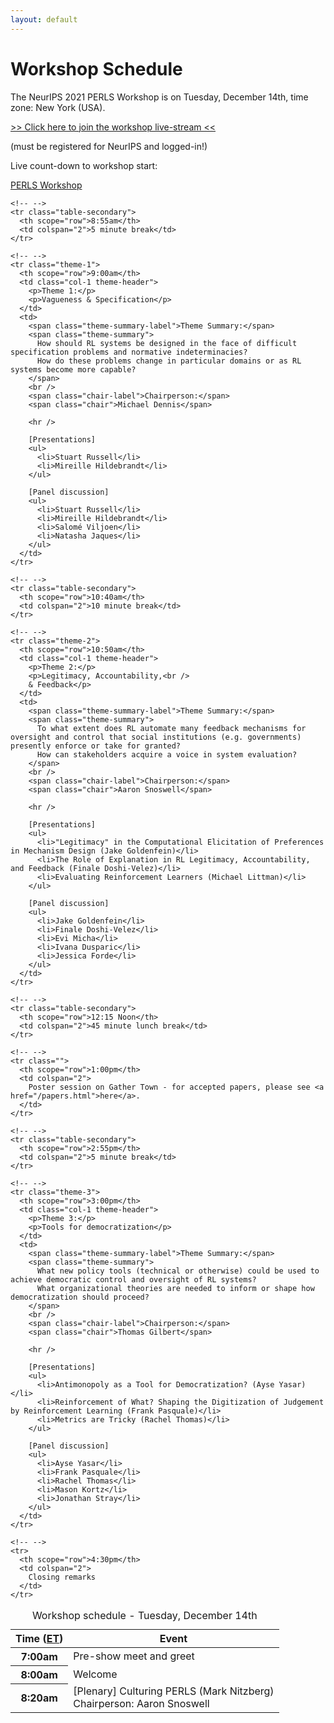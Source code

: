 ```yaml
---
layout: default
---
```


# Workshop Schedule

The NeurIPS 2021 PERLS Workshop is on <span class="important">Tuesday, December 14th</span>, time zone: <span class="important">New York (USA)</span>.

<span class="click-to-join">[>> Click here to join the workshop live-stream <<](https://neurips.cc/virtual/2021/workshop/21864)</span>

<span class="click-to-join-sub">(must be registered for NeurIPS and logged-in!)</span>

Live count-down to workshop start:

<script src="https://cdn.logwork.com/widget/countdown.js"></script>
<a href="https://logwork.com/countdown-rnmv" class="countdown-timer" data-timezone="America/New_York" data-date="2021-12-14 07:00">PERLS Workshop</a>

<table class="table schedule table-bordered table-hover">
<caption>Workshop schedule - Tuesday, December 14th</caption>
  <thead class="thead-light">
    <tr>
      <th scope="col" class="col-2">Time (<a href="https://www.timeanddate.com/time/zones/et">ET</a>)</th>
      <th scope="col" class="col-10" colspan="2">Event</th>
    </tr>
  </thead>
  <tbody>
    <tr>
      <th scope="row">7:00am</th>
      <td colspan="2">Pre-show meet and greet</td>
    </tr>
    <tr>
      <th scope="row">8:00am</th>
      <td colspan="2">Welcome</td>
    </tr>
    <tr>
      <th scope="row">8:20am</th>
      <td colspan="2">
        [Plenary] Culturing PERLS (Mark Nitzberg)
        <br />
        <span class="chair-label">Chairperson:</span>
        <span class="chair">Aaron Snoswell</span>
      </td>
    </tr>

    <!-- -->
    <tr class="table-secondary">
      <th scope="row">8:55am</th>
      <td colspan="2">5 minute break</td>
    </tr>

    <!-- -->
    <tr class="theme-1">
      <th scope="row">9:00am</th>
      <td class="col-1 theme-header">
        <p>Theme 1:</p>
        <p>Vagueness & Specification</p>
      </td>
      <td>
        <span class="theme-summary-label">Theme Summary:</span>
        <span class="theme-summary">
          How should RL systems be designed in the face of difficult specification problems and normative indeterminacies?
          How do these problems change in particular domains or as RL systems become more capable?
        </span>
        <br />
        <span class="chair-label">Chairperson:</span>
        <span class="chair">Michael Dennis</span>
        
        <hr />

        [Presentations]
        <ul>
          <li>Stuart Russell</li>
          <li>Mireille Hildebrandt</li>
        </ul>

        [Panel discussion]
        <ul>
          <li>Stuart Russell</li>
          <li>Mireille Hildebrandt</li>
          <li>Salomé Viljoen</li>
          <li>Natasha Jaques</li>
        </ul>
      </td>
    </tr>

    <!-- -->
    <tr class="table-secondary">
      <th scope="row">10:40am</th>
      <td colspan="2">10 minute break</td>
    </tr>

    <!-- -->
    <tr class="theme-2">
      <th scope="row">10:50am</th>
      <td class="col-1 theme-header">
        <p>Theme 2:</p>
        <p>Legitimacy, Accountability,<br />
        & Feedback</p>
      </td>
      <td>
        <span class="theme-summary-label">Theme Summary:</span>
        <span class="theme-summary">
          To what extent does RL automate many feedback mechanisms for oversight and control that social institutions (e.g. governments) presently enforce or take for granted?
          How can stakeholders acquire a voice in system evaluation?
        </span>
        <br />
        <span class="chair-label">Chairperson:</span>
        <span class="chair">Aaron Snoswell</span>
        
        <hr />
        
        [Presentations]
        <ul>
          <li>"Legitimacy" in the Computational Elicitation of Preferences in Mechanism Design (Jake Goldenfein)</li>
          <li>The Role of Explanation in RL Legitimacy, Accountability, and Feedback (Finale Doshi-Velez)</li>
          <li>Evaluating Reinforcement Learners (Michael Littman)</li>
        </ul>

        [Panel discussion]
        <ul>
          <li>Jake Goldenfein</li>
          <li>Finale Doshi-Velez</li>
          <li>Evi Micha</li>
          <li>Ivana Dusparic</li>
          <li>Jessica Forde</li>
        </ul>
      </td>
    </tr>

    <!-- -->
    <tr class="table-secondary">
      <th scope="row">12:15 Noon</th>
      <td colspan="2">45 minute lunch break</td>
    </tr>

    <!-- -->
    <tr class="">
      <th scope="row">1:00pm</th>
      <td colspan="2">
        Poster session on Gather Town - for accepted papers, please see <a href="/papers.html">here</a>.
      </td>
    </tr>

    <!-- -->
    <tr class="table-secondary">
      <th scope="row">2:55pm</th>
      <td colspan="2">5 minute break</td>
    </tr>

    <!-- -->
    <tr class="theme-3">
      <th scope="row">3:00pm</th>
      <td class="col-1 theme-header">
        <p>Theme 3:</p>
        <p>Tools for democratization</p>
      </td>
      <td>
        <span class="theme-summary-label">Theme Summary:</span>
        <span class="theme-summary">
          What new policy tools (technical or otherwise) could be used to achieve democratic control and oversight of RL systems?
          What organizational theories are needed to inform or shape how democratization should proceed?
        </span>
        <br />
        <span class="chair-label">Chairperson:</span>
        <span class="chair">Thomas Gilbert</span>
        
        <hr />
        
        [Presentations]
        <ul>
          <li>Antimonopoly as a Tool for Democratization? (Ayse Yasar)</li>
          <li>Reinforcement of What? Shaping the Digitization of Judgement by Reinforcement Learning (Frank Pasquale)</li>
          <li>Metrics are Tricky (Rachel Thomas)</li>
        </ul>

        [Panel discussion]
        <ul>
          <li>Ayse Yasar</li>
          <li>Frank Pasquale</li>
          <li>Rachel Thomas</li>
          <li>Mason Kortz</li>
          <li>Jonathan Stray</li>
        </ul>
      </td>
    </tr>

    <!-- -->
    <tr>
      <th scope="row">4:30pm</th>
      <td colspan="2">
        Closing remarks
      </td>
    </tr>
  </tbody>
</table>
